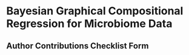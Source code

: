 # Bayesian Graphical Compositional Regression for Microbiome Data


## Author Contributions Checklist Form